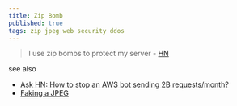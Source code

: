 ```yaml
---
title: Zip Bomb
published: true
tags: zip jpeg web security ddos
---
```

> I use zip bombs to protect my server - [HN](https://news.ycombinator.com/item?id=43826798)

see also
- [Ask HN: How to stop an AWS bot sending 2B requests/month?](https://news.ycombinator.com/item?id=45613567)
- [Faking a JPEG](https://news.ycombinator.com/item?id=44537631)
